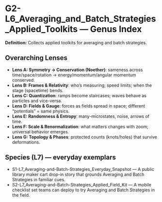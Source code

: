 # G2-L6_Averaging_and_Batch_Strategies_Applied_Toolkits — Genus Index
**Definition:** Collects applied toolkits for averaging and batch strategies.

## Overarching Lenses

- **Lens A: Symmetry -> Conservation (Noether)**: sameness across time/space/rotation → energy/momentum/angular momentum conserved.
- **Lens B: Frames & Relativity**: who’s measuring; speed limits; when the stage (spacetime) bends.
- **Lens C: Quantization**: ramps become staircases; waves behave as particles and vice-versa.
- **Lens D: Fields & Gauge**: forces as fields spread in space; different “potentials” = same physics.
- **Lens E: Randomness & Entropy**: many-microstates, noise, arrows of time.
- **Lens F: Scale & Renormalization**: what matters changes with zoom; universal behavior emerges.
- **Lens G: Topology & Phases**: protected counts (knots/holes) that survive deformations.

## Species (L7) — everyday exemplars
- S1-L7_Averaging-and-Batch-Strategies_Everyday_Snapshot — A public library maker cart drop-in story that grounds Averaging and Batch Strategies in familiar cues.
- S2-L7_Averaging-and-Batch-Strategies_Applied_Field_Kit — A mobile checklist set teams can deploy to try Averaging and Batch Strategies in the field.
